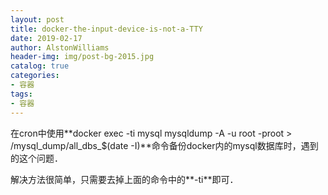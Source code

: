 ```yaml
---
layout: post
title: docker-the-input-device-is-not-a-TTY
date: 2019-02-17
author: AlstonWilliams
header-img: img/post-bg-2015.jpg
catalog: true
categories:
- 容器
tags:
- 容器
---
```

在cron中使用**docker exec -ti mysql mysqldump -A -u root -proot > /mysql_dump/all_dbs_$(date -I)**命令备份docker内的mysql数据库时，遇到的这个问题．

解决方法很简单，只需要去掉上面的命令中的**-ti**即可．
